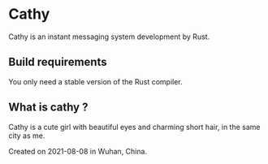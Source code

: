 # Cathy 

Cathy is an instant messaging system development by Rust.

## Build requirements

You only need a stable version of the Rust compiler.

## What is cathy ?

Cathy is a cute girl with beautiful eyes and charming short hair, in the same city as me.

Created on 2021-08-08 in Wuhan, China.
